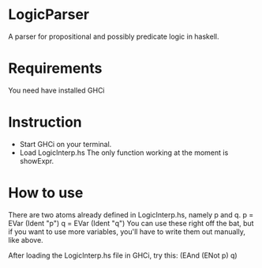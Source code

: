 # LogicParser
A parser for propositional and possibly predicate logic in haskell.

# Requirements
You need have installed GHCi

# Instruction
- Start GHCi on your terminal.
- Load LogicInterp.hs
       The only function working at the moment is showExpr.

# How to use
There are two atoms already defined in LogicInterp.hs, namely p and q.
      p = EVar (Ident "p")
      q = EVar (Ident "q")
You can use these right off the bat, but if you want to use more variables,
you'll have to write them out manually, like above.

After loading the LogicInterp.hs file in GHCi, try this:
(EAnd (ENot p) q)